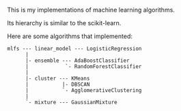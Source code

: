 This is my implementations of machine learning algorithms.

Its hierarchy is similar to the scikit-learn.

Here are some algorithms that implemented:

```
mlfs --- linear_model --- LogisticRegression
      |
      |- ensemble --- AdaBoostClassifier
      |            `- RandomForestClassifier
      |
      |- cluster --- KMeans
      |           |- DBSCAN
      |           `- AgglomerativeClustering
      |
      `- mixture --- GaussianMixture
```
